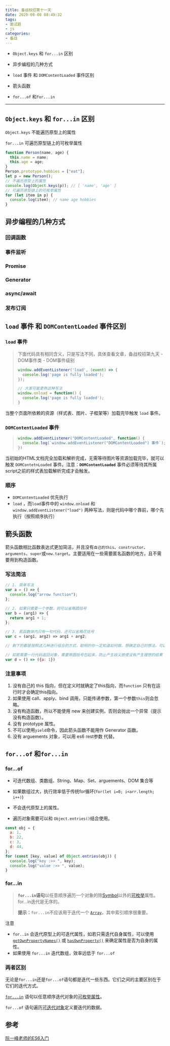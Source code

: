 ```yaml
---
title: 备战校招第十一天
date: 2020-08-08 08:49:32
tags:
- 面试题
- js
categories:
- 备战
---
```




- `Object.keys` 和 `for...in` 区别

- 异步编程的几种方式

- `load` 事件 和 `DOMContentLoaded` 事件区别

- 箭头函数

- `for...of` 和`for...in` 

---

<!-- more -->



## `Object.keys` 和 `for...in` 区别

`Object.keys` 不能遍历原型上的属性

`for...in`  可遍历原型链上的可枚举属性

```js
function Person(name, age) {
  this.name = name;
  this.age = age;
}
Person.prototype.hobbies = ["eat"];
let p = new Person();
// 不遍历原型上的属性
console.log(Object.keys(p)); // [ 'name', 'age' ]
// 可遍历原型链上的可枚举属性
for (let item in p) {
  console.log(item); // name age hobbies
}
```



## 异步编程的几种方式

### 回调函数

### 事件监听

### Promise

### Generator

### async/await

### 发布订阅



## `load` 事件 和 `DOMContentLoaded` 事件区别

### `load` 事件

> 下面代码具有相同含义，只是写法不同，具体查看文章，备战校招第九天 - DOM事件类 - DOM事件级别
>
> ```js
> window.addEventListener('load', (event) => {
>   console.log('page is fully loaded');
> });
> 
> // 大家可能更熟这种写法
> window.onload = function() {
>   console.log('page is fully loaded');
> }
> ```

当整个页面所依赖的资源（样式表、图片、子框架等）加载完毕触发 `load` 事件。



### `DOMContentLoaded` 事件

> ```js
> window.addEventListener("DOMContentLoaded", function() {
>   console.log(`window.addEventListener("DOMContentLoaded") 事件`);
> })
> ```

当初始的HTML文档完全加载和解析完成，无需等待图片等资源加载完毕，就可以触发 `DOMContetnLoaded` 事件。注意：**`DOMContentLoaded`** 事件必须等待其所属script之前的样式表加载解析完成才会触发。



### 顺序

- `DOMContentLoaded` 优先执行
- `load` ，而`load`事件中的 `window.onload` 和 `window.addEventListener("load")` 两种写法，则是代码中哪个靠前，哪个先执行（按照顺序执行）



## 箭头函数

箭头函数相比函数表达式更加简洁，并且没有`自己的this`、`constructor`、`arguments`、`super`或`new.target`。主要适用在一些需要匿名函数的地方，且不需要用到构造函数。

### 写法简洁

```js
// 1. 简单写法
var a = () => {
  console.log("arrow function");
};

// 2. 如果只需要一个参数，则可以省略圆括号
var b = (arg1) => {
  return arg1 + 1;
};

// 3. 若函数体内只有一句代码，还可以省略花括号
var c = (arg1, arg2) => arg1 + arg2;

// 剩下的都是按照这几种进行组合的方式，聪明的你一定知道如何做，想确定自己的想法，可以去参考下阮一峰老师的ES6入门书，链接在文章末尾

// 如若需要一行代码返回对象，需要用圆括号包起来，防止产生歧义致使没有产生理想的结果
var d = () => ({a: 1})
```

### 注意事项

1. 没有自己的 this 指向，但在定义时就确定了this指向，而`function` 只有在运行时才会确定this指向。
2. 如果使用 call、apply、bind 调用，只能传递参数，第一个参数`this`则会忽略。
3. 没有构造函数，所以不能使用 new 来创建实例，否则会抛出一个异常（提示没有构造函数）。
4. 没有 prototype 属性。
5. 不可以使用`yield`命令，因此箭头函数不能用作 Generator 函数。
6. 没有 arguements 对象，可以用 es6 rest参数 代替。



## `for...of` 和`for...in` 

### for...of

- 可迭代数组、类数组、String、Map、Set、arguements、DOM 集合等

- 如果数组过大，执行效率低于传统for循环(`for(let i=0; i<arr.length; i++)`)

- 不会迭代原型上的属性。

- 遍历对象需要可以和 `Object.entries()`结合使用。

```js
const obj = {
  a: 1,
  b: 22,
  c: 3,
  d: 44,
};
for (const [key, value] of Object.entries(obj)) {
  console.log("key :>> ", key);
  console.log("value :>> ", value);
}
```

### for...in

> **`for...in`语句**以任意顺序遍历一个对象的除[Symbol](https://developer.mozilla.org/en-US/docs/Web/JavaScript/Reference/Global_Objects/Symbol)以外的[可枚举](https://developer.mozilla.org/zh-CN/docs/Web/JavaScript/Enumerability_and_ownership_of_properties)属性。for...in迭代是无序的。
>
> **提示：**`for...in`不应该用于迭代一个 [`Array`](https://developer.mozilla.org/zh-CN/docs/Web/JavaScript/Reference/Array)，其中索引顺序很重要。

注意

- `for..in` 会迭代原型上的可迭代属性，如若只需迭代自身属性，可以使用 [`getOwnPropertyNames()`](https://developer.mozilla.org/zh-CN/docs/Web/JavaScript/Reference/Global_Objects/Object/getOwnPropertyNames) 或 [`hasOwnProperty()`](https://developer.mozilla.org/zh-CN/docs/Web/JavaScript/Reference/Global_Objects/Object/hasOwnProperty) 来确定属性是否为自身的属性。
- 如果使用 `for...in` 迭代数组，效率远低于 `for...of`

### 两者区别

无论是`for...in`还是`for...of`语句都是迭代一些东西。它们之间的主要区别在于它们的迭代方式。

[`for...in`](https://developer.mozilla.org/zh-CN/docs/Web/JavaScript/Reference/Statements/for...in) 语句以任意顺序迭代对象的[可枚举属性](https://developer.mozilla.org/zh-CN/docs/Web/JavaScript/Enumerability_and_ownership_of_properties)。

`for...of` 语句遍历[可迭代对象](https://developer.mozilla.org/zh-CN/docs/Web/JavaScript/Guide/Iterators_and_Generators#Iterables)定义要迭代的数据。





## 参考

[阮一峰老师的ES6入门](https://es6.ruanyifeng.com/#docs/function#%E7%AE%AD%E5%A4%B4%E5%87%BD%E6%95%B0)



